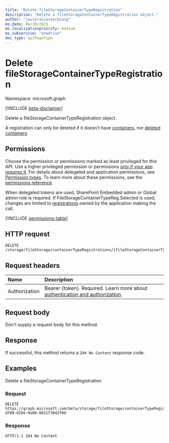 ```yaml
---
title: "Delete fileStorageContainerTypeRegistration"
description: "Delete a fileStorageContainerTypeRegistration object."
author: "javieralvarezchiang"
ms.date: 06/30/2025
ms.localizationpriority: medium
ms.subservice: "onedrive"
doc_type: apiPageType
---
```


# Delete fileStorageContainerTypeRegistration

Namespace: microsoft.graph

[!INCLUDE [beta-disclaimer](../../includes/beta-disclaimer.md)]

Delete a fileStorageContainerTypeRegistration object.

A registration can only be deleted if it doesn't have [containers](filestorage-list-containers.md), nor [deleted containers](filestorage-list-deletedcontainers.md)

## Permissions

Choose the permission or permissions marked as least privileged for this API. Use a higher privileged permission or permissions [only if your app requires it](/graph/permissions-overview#best-practices-for-using-microsoft-graph-permissions). For details about delegated and application permissions, see [Permission types](/graph/permissions-overview#permission-types). To learn more about these permissions, see the [permissions reference](/graph/permissions-reference).

When delegated tokens are used, SharePoint Embedded admin or Global admin role is required.
If FileStorageContainerTypeReg.Selected is used, changes are limited to [registrations](../resources/fileStorageContainerTypeRegistration.md) owned by the application 
making the call.
<!-- {
  "blockType": "permissions",
  "name": "filestorage-delete-containertyperegistrations-permissions"
}
-->
[!INCLUDE [permissions-table](../includes/permissions/filestorage-delete-containertyperegistrations-permissions.md)]

## HTTP request

<!-- {
  "blockType": "ignored"
}
-->
``` http
DELETE /storage/fileStorage/containerTypeRegistrations/{fileStorageContainerTypeRegistrationId}
```

## Request headers

|Name|Description|
|:---|:---|
|Authorization|Bearer {token}. Required. Learn more about [authentication and authorization](/graph/auth/auth-concepts).|

## Request body

Don't supply a request body for this method.

## Response

If successful, this method returns a `204 No Content` response code.

## Examples

Delete a fileStorageContainerTypeRegistration

### Request

<!-- {
  "blockType": "request",
  "name": "delete_filestoragecontainertyperegistration"
}
-->
``` http
DELETE https://graph.microsoft.com/beta/storage/fileStorage/containerTypeRegistrations/de988700-d700-020e-0a00-0831f3042f00
```


### Response

<!-- {
  "blockType": "response",
  "truncated": true
}
-->
``` http
HTTP/1.1 204 No Content
```

